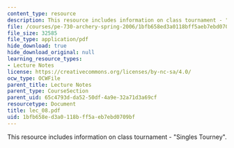 ```yaml
---
content_type: resource
description: This resource includes information on class tournament - "Singles Tourney".
file: /courses/pe-730-archery-spring-2006/1bfb658ed3a0118bff5aeb7ebd0709bf_lec_08.pdf
file_size: 32585
file_type: application/pdf
hide_download: true
hide_download_original: null
learning_resource_types:
- Lecture Notes
license: https://creativecommons.org/licenses/by-nc-sa/4.0/
ocw_type: OCWFile
parent_title: Lecture Notes
parent_type: CourseSection
parent_uid: 65c4793d-da52-50df-4a9e-32a71d3a69cf
resourcetype: Document
title: lec_08.pdf
uid: 1bfb658e-d3a0-118b-ff5a-eb7ebd0709bf
---
```

This resource includes information on class tournament - "Singles Tourney".